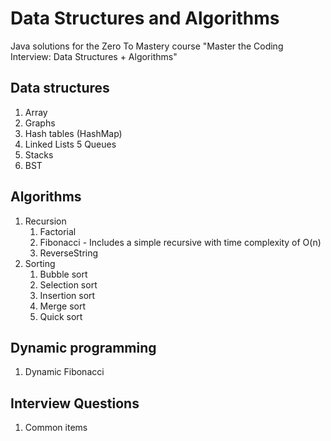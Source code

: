# Data Structures and Algorithms
Java solutions for the Zero To Mastery course "Master the Coding Interview: Data Structures + Algorithms"

## Data structures
1. Array
2. Graphs
3. Hash tables (HashMap)
4. Linked Lists
   5  Queues
5. Stacks
6. BST

## Algorithms
1. Recursion
    1. Factorial
    2. Fibonacci - Includes a simple recursive with time complexity of O(n)
    3. ReverseString
1. Sorting
    1. Bubble sort
    2. Selection sort
    3. Insertion sort
    4. Merge sort
    5. Quick sort

## Dynamic programming
1. Dynamic Fibonacci

## Interview Questions
1. Common items
